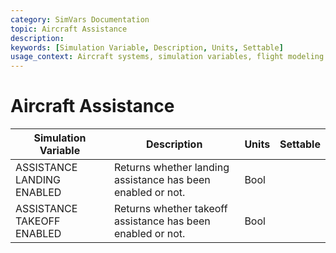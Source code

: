 ```yaml
---
category: SimVars Documentation
topic: Aircraft Assistance
description: 
keywords: [Simulation Variable, Description, Units, Settable]
usage_context: Aircraft systems, simulation variables, flight modeling
---
```


# Aircraft Assistance

| Simulation Variable | Description | Units | Settable |
| --- | --- | --- | --- |
| ASSISTANCE LANDING ENABLED | Returns whether landing assistance has been enabled or not. | Bool |  |
| ASSISTANCE TAKEOFF ENABLED | Returns whether takeoff assistance has been enabled or not. | Bool |  |